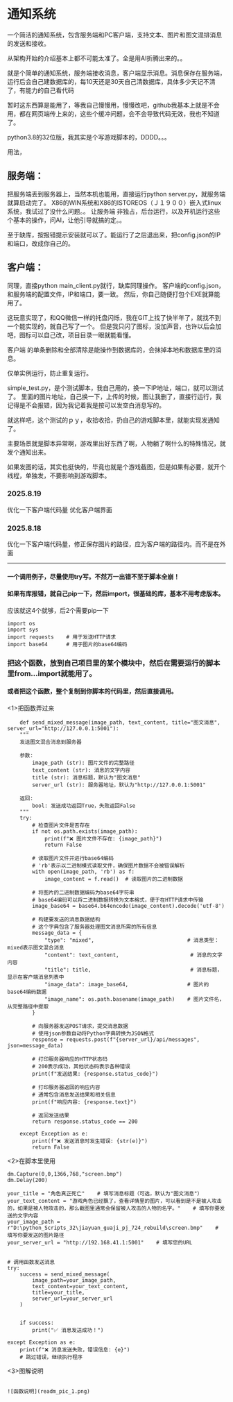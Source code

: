 # 通知系统

一个简洁的通知系统，包含服务端和PC客户端，支持文本、图片和图文混排消息的发送和接收。

从架构开始的介绍基本上都不可能太准了。全是用AI折腾出来的。。

就是个简单的通知系统，服务端接收消息，客户端显示消息。消息保存在服务端，运行后会自己建数据库的，每10天还是30天自己清数据库，具体多少天记不清了，有能力的自己看代码

暂时这东西算是能用了，等我自己慢慢用，慢慢改吧，github我基本上就是不会用，都在网页端传上来的，这些个缓冲问题，会不会导致代码无效，我也不知道了。

python3.8的32位版，我其实是个写游戏脚本的，DDDD。。。

用法，
## 服务端：
把服务端丢到服务器上，当然本机也能用，直接运行python server.py，就服务端就算启动完了。
X86的WIN系统和X86的ISTOREOS（Ｊ１９００）嵌入式linux系统，我试过了没什么问题。。
让服务端 非独占，后台运行，以及开机运行这些个基本的操作，问AI，让他引导就搞的定。。

至于缺库，按报错提示安装就可以了。能运行了之后退出来，把config.json的IP和端口，改成你自己的。

## 客户端：
同理，直接python main_client.py就行，缺库同理操作。
客户端的config.json，和服务端的配置文件，IP和端口，要一致。
然后，你自己随便打包个EXE就算能用了。

这玩意实现了，和QQ微信一样的托盘闪烁，我在GIT上找了快半年了，就找不到一个能实现的，就自己写了一个。
但是我只闪了图标，没加声音，也许以后会加吧，图标可以自己改，项目目录一眼就能看懂。


客户端 的单条删除和全部清除是能操作到数据库的，会抹掉本地和数据库里的消息。

仅单实例运行，防止重复运行。


simple_test.py，是个测试脚本，我自己用的，换一下IP地址，端口，就可以测试了。
里面的图片地址，自己换一下，上传的时候，图让我删了，直接行运行，我记得是不会报错，因为我记着我是按可以发空白消息写的。

就这样吧，这个测试的ｐｙ，收拾收拾，扔自己的游戏脚本里，就能实现发通知了。

主要场景就是脚本异常啊，游戏里出好东西了啊，人物躺了啊什么的特殊情况，就发个通知出来。

如果发图的话，其实也挺快的，毕竟也就是个游戏截图，但是如果有必要，就开个线程，单独发，不要影响到游戏脚本。



### 2025.8.19
优化一下客户端代码量
优化客户端界面

### 2025.8.18
优化一下客户端代码量，修正保存图片的路径，应为客户端的路径内。而不是在外面



--------------------------------------------------------------------------------------------------------

#### 一个调用例子，尽量使用try写。不然万一出错不至于脚本全崩！

#### 如果有库报错，就自己pip一下，然后import，很基础的库，基本不用考虑版本。
应该就这4个就够，后2个需要pip一下
```
import os       
import sys      
import requests    # 用于发送HTTP请求
import base64      # 用于图片的base64编码

```

### 把这个函数，放到自己项目里的某个模块中，然后在需要运行的脚本里from...import就能用了。
#### 或者把这个函数，整个复制到你脚本的代码里，然后直接调用。
<1>把函数弄过来
```
    def send_mixed_message(image_path, text_content, title="图文消息", server_url="http://127.0.0.1:5001"):
    """
    发送图文混合消息到服务器
    
    参数:
        image_path (str): 图片文件的完整路径
        text_content (str): 消息的文字内容
        title (str): 消息标题，默认为"图文消息"
        server_url (str): 服务器地址，默认为"http://127.0.0.1:5001"
    
    返回:
        bool: 发送成功返回True，失败返回False
    """
    try:
        # 检查图片文件是否存在
        if not os.path.exists(image_path):
            print(f"❌ 图片文件不存在: {image_path}")
            return False
        
        # 读取图片文件并进行base64编码
        # 'rb'表示以二进制模式读取文件，确保图片数据不会被错误解析
        with open(image_path, 'rb') as f:
            image_content = f.read()  # 读取图片的二进制数据
        
        # 将图片的二进制数据编码为base64字符串
        # base64编码可以将二进制数据转换为文本格式，便于在HTTP请求中传输
        image_base64 = base64.b64encode(image_content).decode('utf-8')
        
        # 构建要发送的消息数据结构
        # 这个字典包含了服务器处理图文消息所需的所有信息
        message_data = {
            "type": "mixed",                              # 消息类型：mixed表示图文混合消息
            "content": text_content,                       # 消息的文字内容
            "title": title,                                # 消息标题，显示在客户端消息列表中
            "image_data": image_base64,                   # 图片的base64编码数据
            "image_name": os.path.basename(image_path)    # 图片文件名，从完整路径中提取
        }
        
        # 向服务器发送POST请求，提交消息数据
        # 使用json参数自动将Python字典转换为JSON格式
        response = requests.post(f"{server_url}/api/messages", json=message_data)
        
        # 打印服务器响应的HTTP状态码
        # 200表示成功，其他状态码表示各种错误
        print(f"发送结果: {response.status_code}")
        
        # 打印服务器返回的响应内容
        # 通常包含消息发送结果和相关信息
        print(f"响应内容: {response.text}")
        
        # 返回发送结果
        return response.status_code == 200
        
    except Exception as e:
        print(f"❌ 发送消息时发生错误: {str(e)}")
        return False
```
<2>在脚本里使用

```
dm.Capture(0,0,1366,768,"screen.bmp")
dm.Delay(200)

your_title = "角色真正死亡"    # 填写消息标题（可选，默认为"图文消息"）
your_text_content = "游戏角色已经飘了，查看详情里的图片，可以看到是不是被人攻击的，如果是被人物攻击的，那么截图里通常会保留被人攻击的人物的名字。"    # 填写你要发送的文字内容
your_image_path = r"D:\python_Scripts_32\jiayuan_guaji_pj_724_rebuild\screen.bmp"    # 填写你要发送的图片路径
your_server_url = "http://192.168.41.1:5001"    # 填写您的URL


# 调用函数发送消息
try:
    success = send_mixed_message(
        image_path=your_image_path,
        text_content=your_text_content,
        title=your_title,
        server_url=your_server_url
    )

                            
    if success:
        print("✅ 消息发送成功！")

except Exception as e:
    print(f"❌ 消息发送失败，错误信息: {e}")
    # 跳过错误，继续执行程序
```
<3>图解说明
```

![函数说明](readm_pic_1.png)

```
